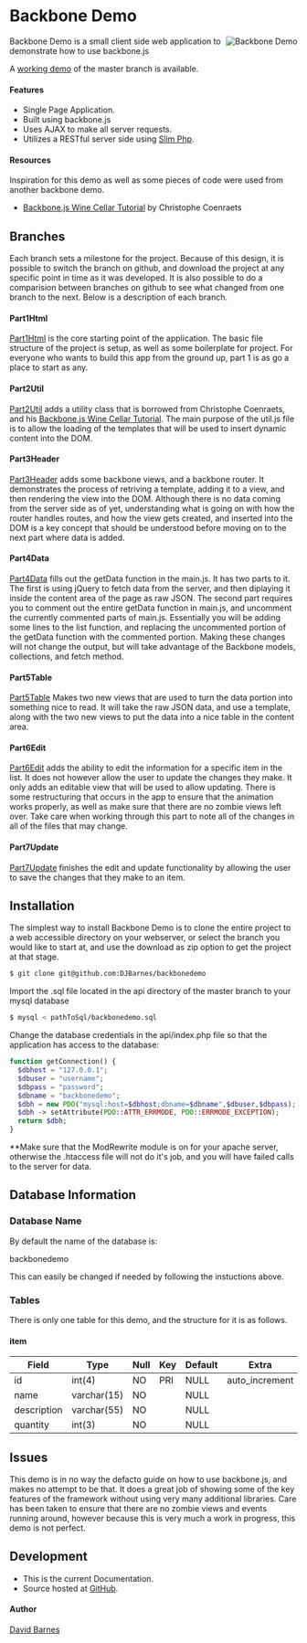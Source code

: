 Backbone Demo
=============

<img src="http://backboneconf.com/img/backbone.png" alt="Backbone Demo" align="right" />
Backbone Demo is a small client side web application to demonstrate how to use backbone.js

A [working demo](http://barnesbrothers.homeserver.com/backbonedemo) of
the master branch is available.

#### Features

* Single Page Application.
* Built using backbone.js
* Uses AJAX to make all server requests.
* Utilizes a RESTful server side using [Slim Php](http://www.slimframework.com/).

#### Resources

Inspiration for this demo as well as some pieces of code were used from another backbone demo.

* [Backbone.js Wine Cellar Tutorial](http://coenraets.org/blog/2011/12/backbone-js-wine-cellar-tutorial-part-1-getting-started/) by Christophe Coenraets

Branches
--------
Each branch sets a milestone for the project. Because of this design, it
is possible to switch the branch on github, and download the project at
any specific point in time as it was developed. It is also possible to
do a comparision between branches on github to see what changed from one
branch to the next. Below is a description of each branch.

#### Part1Html

[Part1Html](https://github.com/DJBarnes/backbonedemo/tree/part1html) is the core starting point of the application. The basic
file structure of the project is setup, as well as some boilerplate for
project. For everyone who wants to build this app from the ground up,
part 1 is as go a place to start as any.

#### Part2Util

[Part2Util](https://github.com/DJBarnes/backbonedemo/tree/part2util) adds a utility class that is borrowed from Christophe
Coenraets, and his [Backbone.js Wine Cellar Tutorial](http://coenraets.org/blog/2011/12/backbone-js-wine-cellar-tutorial-part-1-getting-started/). The main purpose of the util.js file is to allow the loading of the templates that will be used to insert dynamic content into the DOM.

#### Part3Header

[Part3Header](https://github.com/DJBarnes/backbonedemo/tree/part3header) adds some backbone views, and a backbone router. It
demonstrates the process of retriving a template, adding it to a view,
and then rendering the view into the DOM. Although there is no data
coming from the server side as of yet, understanding what is going on
with how the router handles routes, and how the view gets created, and
inserted into the DOM is a key concept that should be understood before
moving on to the next part where data is added.

#### Part4Data

[Part4Data](https://github.com/DJBarnes/backbonedemo/tree/part4data) fills out the getData function in the main.js. It has two
parts to it. The first is using jQuery to fetch data from the server,
and then diplaying it inside the content area of the page as raw JSON.
The second part requires you to comment out the entire getData function
in main.js, and uncomment the currently commented parts of main.js.
Essentially you will be adding some lines to the list function, and
replacing the uncommented portion of the getData function with the
commented portion. Making these changes will not change the output, but
will take advantage of the Backbone models, collections, and fetch
method.

#### Part5Table

[Part5Table](https://github.com/DJBarnes/backbonedemo/tree/part5table) Makes two new views that are used to turn the data
portion into something nice to read. It will take the raw JSON data, and
use a template, along with the two new views to put the data into a nice
table in the content area.

#### Part6Edit

[Part6Edit](https://github.com/DJBarnes/backbonedemo/tree/part6edit) adds the ability to edit the information for a specific
item in the list. It does not however allow the user to update the
changes they make. It only adds an editable view that will be used to
allow updating. There is some restructuring that occurs in the app to
ensure that the animation works properly, as well as make sure that
there are no zombie views left over. Take care when working through this
part to note all of the changes in all of the files that may change.

#### Part7Update

[Part7Update](https://github.com/DJBarnes/backbonedemo/tree/part7update) finishes the edit and update functionality by allowing
the user to save the changes that they make to an item.

Installation
------------

The simplest way to install Backbone Demo is to clone the entire project to a web accessible directory on your webserver, or select the branch you would like to start at, and use the download as zip option to get the project at that stage.

```bash
$ git clone git@github.com:DJBarnes/backbonedemo
```

Import the .sql file located in the api directory of the master branch to your mysql database

```bash
$ mysql < pathToSql/backbonedemo.sql
```

Change the database credentials in the api/index.php file so that the
application has access to the database:

```php
function getConnection() {
  $dbhost = "127.0.0.1";
  $dbuser = "username";
  $dbpass = "password";
  $dbname = "backbonedemo";
  $dbh = new PDO("mysql:host=$dbhost;dbname=$dbname",$dbuser,$dbpass);
  $dbh -> setAttribute(PDO::ATTR_ERRMODE, PDO::ERRMODE_EXCEPTION);
  return $dbh;
}
```
**Make sure that the ModRewrite module is on for your apache server,
otherwise the .htaccess file will not do it's job, and you will have
failed calls to the server for data.

## Database Information
### Database Name
By default the name of the database is: 

backbonedemo

This can easily be changed if needed by following the instuctions above.

### Tables

There is only one table for this demo, and the structure for it is as follows.

#### item

| Field               | Type             | Null | Key | Default             | Extra          |
|---------------------|------------------|------|-----|---------------------|----------------|
| id                  | int(4)           | NO   | PRI | NULL                | auto_increment |
| name                | varchar(15)      | NO   |     | NULL                |                |
| description         | varchar(55)      | NO   |     | NULL                |                |
| quantity            | int(3)           | NO   |     | NULL                |                |

Issues
------

This demo is in no way the defacto guide on how to use backbone.js, and
makes no attempt to be that. It does a great job of showing some of the
key features of the framework without using very many additional libraries.
Care has been taken to ensure that there are no zombie views and events
running around, however because this is very much a work in progress,
this demo is not perfect.

Development
-----------

* This is the current Documentation.
* Source hosted at [GitHub](https://github.com/DJBarnes/backbonedemo).

#### Author

[David Barnes](https://github.com/DJBarnes)
